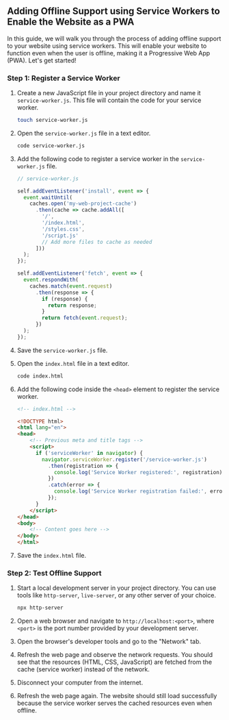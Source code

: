## Adding Offline Support using Service Workers to Enable the Website as a PWA

In this guide, we will walk you through the process of adding offline support to your website using service workers. This will enable your website to function even when the user is offline, making it a Progressive Web App (PWA). Let's get started!

### Step 1: Register a Service Worker

1. Create a new JavaScript file in your project directory and name it `service-worker.js`. This file will contain the code for your service worker.

   ```bash
   touch service-worker.js
   ```

2. Open the `service-worker.js` file in a text editor.

   ```bash
   code service-worker.js
   ```

3. Add the following code to register a service worker in the `service-worker.js` file.

   ```javascript
   // service-worker.js

   self.addEventListener('install', event => {
     event.waitUntil(
       caches.open('my-web-project-cache')
         .then(cache => cache.addAll([
           '/',
           '/index.html',
           '/styles.css',
           '/script.js'
           // Add more files to cache as needed
         ]))
     );
   });

   self.addEventListener('fetch', event => {
     event.respondWith(
       caches.match(event.request)
         .then(response => {
           if (response) {
             return response;
           }
           return fetch(event.request);
         })
     );
   });
   ```

4. Save the `service-worker.js` file.

5. Open the `index.html` file in a text editor.

   ```bash
   code index.html
   ```

6. Add the following code inside the `<head>` element to register the service worker.

   ```html
   <!-- index.html -->

   <!DOCTYPE html>
   <html lang="en">
   <head>
       <!-- Previous meta and title tags -->
       <script>
         if ('serviceWorker' in navigator) {
           navigator.serviceWorker.register('/service-worker.js')
             .then(registration => {
               console.log('Service Worker registered:', registration);
             })
             .catch(error => {
               console.log('Service Worker registration failed:', error);
             });
         }
       </script>
   </head>
   <body>
       <!-- Content goes here -->
   </body>
   </html>
   ```

7. Save the `index.html` file.

### Step 2: Test Offline Support

1. Start a local development server in your project directory. You can use tools like `http-server`, `live-server`, or any other server of your choice.

   ```bash
   npx http-server
   ```

2. Open a web browser and navigate to `http://localhost:<port>`, where `<port>` is the port number provided by your development server.

3. Open the browser's developer tools and go to the "Network" tab.

4. Refresh the web page and observe the network requests. You should see that the resources (HTML, CSS, JavaScript) are fetched from the cache (service worker) instead of the network.

5. Disconnect your computer from the internet.

6. Refresh the web page again. The website should still load successfully because the service worker serves the cached resources even when offline.
